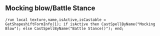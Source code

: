 ## Mocking blow/Battle Stance
```
/run local texture,name,isActive,isCastable = GetShapeshiftFormInfo(1); if isActive then CastSpellByName("Mocking Blow"); else CastSpellByName("Battle Stance()"); end;
```